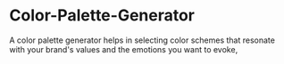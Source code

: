 # Color-Palette-Generator
A color palette generator helps in selecting color schemes that resonate with your brand's values and the emotions you want to evoke,
